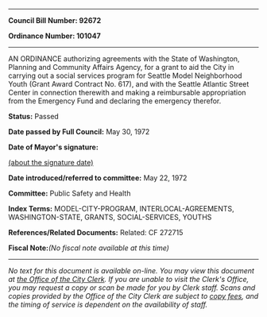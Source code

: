 

********

**Council Bill Number: 92672**
   
**Ordinance Number: 101047**
********

 AN ORDINANCE authorizing agreements with the State of Washington, Planning and Community Affairs Agency, for a grant to aid the City in carrying out a social services program for Seattle Model Neighborhood Youth (Grant Award Contract No. 617), and with the Seattle Atlantic Street Center in connection therewith and making a reimbursable appropriation from the Emergency Fund and declaring the emergency therefor.

**Status:** Passed
   
**Date passed by Full Council:** May 30, 1972
   
**Date of Mayor's signature:**
   
[(about the signature date)](/~public/approvaldate.htm)
   
   
   
**Date introduced/referred to committee:** May 22, 1972
   
**Committee:** Public Safety and Health
   
   
**Index Terms:** MODEL-CITY-PROGRAM, INTERLOCAL-AGREEMENTS, WASHINGTON-STATE, GRANTS, SOCIAL-SERVICES, YOUTHS

**References/Related Documents:** Related: CF 272715

**Fiscal Note:**_(No fiscal note available at this time)_
********

_No text for this document is available on-line. You may view this document at [the Office of the City Clerk](http://www.seattle.gov/leg/clerk/contactUs.htm). If you are unable to visit the Clerk's Office, you may request a copy or scan be made for you by Clerk staff. Scans and copies provided by the Office of the City Clerk are subject to [copy fees](http://clerk.seattle.gov/~public/clerkfees.htm), and the timing of service is dependent on the availability of staff._

